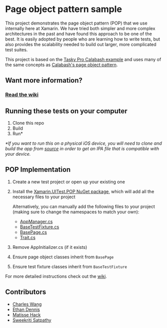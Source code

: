 # Page object pattern sample

This project demonstrates the page object pattern (POP) that we use internally here at Xamarin. We have tried both simpler and more complex architectures in the past and have found this approach to be one of the best. It is easily adopted by people who are learning how to write tests, but also provides the scalability needed to build out larger, more complicated test suites.

This project is based on the [Tasky Pro Calabash example](https://developer.xamarin.com/samples/test-cloud/TaskyPro/TaskyPro-Calabash/) and uses many of the same concepts as [Calabash's page object pattern](https://developer.xamarin.com/guides/testcloud/calabash/xplat-best-practices/).

## Want more information?

### [Read the wiki](https://github.com/xamarin-automation-service/uitest-pop-example/wiki)

## Running these tests on your computer

1. Clone this repo
1. Build
1. Run*

_*If you want to run this on a physical iOS device, you will need to clone and build the app from [source](https://developer.xamarin.com/samples/test-cloud/TaskyPro/TaskyPro-Calabash/) in order to get an IPA file that is compatible with your device._

## POP Implementation

1. Create a new test project or open up your existing one

1. Install the [Xamarin.UITest.POP NuGet package](https://www.nuget.org/packages/Xamarin.UITest.POP), which will add all the necessary files to your project

    Alternatively, you can manually add the following files to your project (making sure to change the namespaces to match your own):
    * [AppManager.cs](Xamarin.UITest.POPSample/AppManager.cs)
    * [BaseTestFixture.cs](Xamarin.UITest.POPSample/BaseTestFixture.cs)
    * [BasePage.cs](Xamarin.UITest.POPSample/BasePage.cs)
    * [Trait.cs](Xamarin.UITest.POPSample/Trait.cs)

1. Remove AppInitializer.cs (if it exists)

1. Ensure page object classes inherit from `BasePage`

1. Ensure test fixture classes inherit from `BaseTestFixture`

For more detailed instructions check out the [wiki](https://github.com/xamarin-automation-service/uitest-pop-example/wiki/POP-Implementation).

## Contributors

* [Charles Wang](https://github.com/chawang)
* [Ethan Dennis](https://github.com/erdennis13)
* [Matisse Hack](https://github.com/MatisseHack)
* [Sweekriti Satpathy](https://github.com/Sweekriti91)
